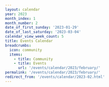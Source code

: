 ```yaml
---
layout: calendar
year: 2023
month_index: 1
month_number: 2
date_of_first_sunday: '2023-01-29'
date_of_last_saturday: '2023-03-04'
calendar_view_week_count: 5
title: Events Calendar
breadcrumbs:
  icon: community
  items:
    - title: Community
    - title: Events
      url: '/events/calendar/2023/february/'
permalink: '/events/calendar/2023/february/'
redirect_from: '/events/calendar/2023-02.html'
---
```

